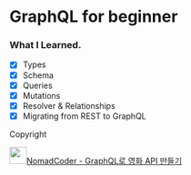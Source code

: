 # GraphQL for beginner

### What I Learned.

- [x] Types
- [x] Schema
- [x] Queries
- [x] Mutations
- [x] Resolver & Relationships
- [x] Migrating from REST to GraphQL

Copyright

<a href="https://nomadcoders.co/graphql-for-beginners" target="_blank">
<img src="https://nomadcoders.co/m.svg" width="30" />NomadCoder - GraphQL로 영화 API 만들기
</a>
